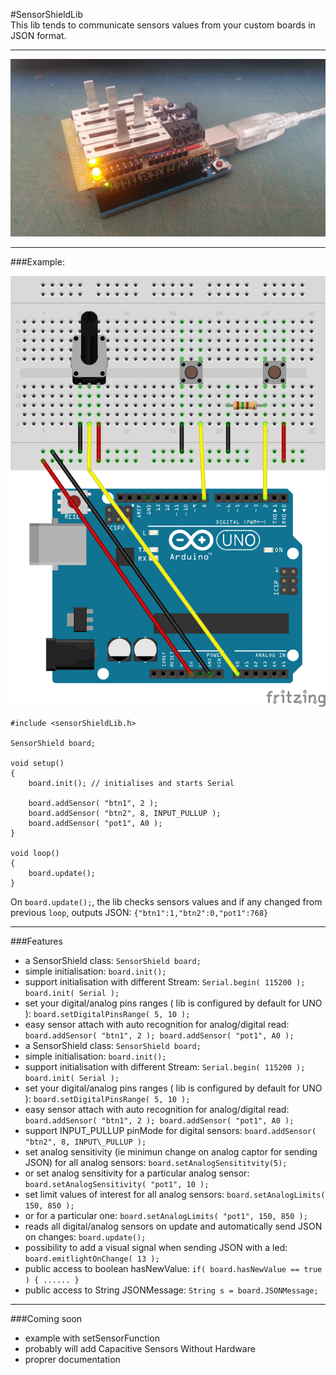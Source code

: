 #SensorShieldLib  
This lib tends to communicate sensors values from your custom boards in JSON format.  
___
![SensorShield](SensorShield.jpg)

___
###Example:

![Example](examples/SensorShield101/SensorShieldLib.png)

```
#include <sensorShieldLib.h>

SensorShield board;

void setup()
{
	board.init(); // initialises and starts Serial

	board.addSensor( "btn1", 2 );
	board.addSensor( "btn2", 8, INPUT_PULLUP );
	board.addSensor( "pot1", A0 );
}

void loop()
{
	board.update(); 
}
```
On `board.update();`, the lib checks sensors values and if any changed from previous `loop`, outputs JSON: `{"btn1":1,"btn2":0,"pot1":768}`

___
###Features
- a SensorShield class: `SensorShield board;`
- simple initialisation: `board.init();`
- support initialisation with different Stream: `Serial.begin( 115200 ); board.init( Serial );`
- set your digital/analog pins ranges ( lib is configured by default for UNO ): `board.setDigitalPinsRange( 5, 10 );`
- easy sensor attach with auto recognition for analog/digital read: `board.addSensor( "btn1", 2 ); board.addSensor( "pot1", A0 );`
- a SensorShield class: `SensorShield board;`
- simple initialisation: `board.init();`
- support initialisation with different Stream: `Serial.begin( 115200 ); board.init( Serial );`
- set your digital/analog pins ranges ( lib is configured by default for UNO ): `board.setDigitalPinsRange( 5, 10 );`
- easy sensor attach with auto recognition for analog/digital read: `board.addSensor( "btn1", 2 ); board.addSensor( "pot1", A0 );`
- support INPUT\_PULLUP pinMode for digital sensors: `board.addSensor( "btn2", 8, INPUT\_PULLUP );`
- set analog sensitivity (ie minimun change on analog captor for sending JSON) for all analog sensors: `board.setAnalogSensititvity(5);`
- or set analog sensitivity for a particular analog sensor: `board.setAnalogSensitivity( "pot1", 10 );`
- set limit values of interest for all analog sensors: `board.setAnalogLimits( 150, 850 );`
- or for a particular one: `board.setAnalogLimits( "pot1", 150, 850 );`
- reads all digital/analog sensors on update and automatically send JSON on changes: `board.update();`
- possibility to add a visual signal when sending JSON with a led: `board.emitlightOnChange( 13 );`
- public access to boolean hasNewValue: `if( board.hasNewValue == true ) { ...... }`
- public access to String JSONMessage: `String s = board.JSONMessage;`

___
###Coming soon
- example with setSensorFunction
- probably will add Capacitive Sensors Without Hardware
- proprer documentation